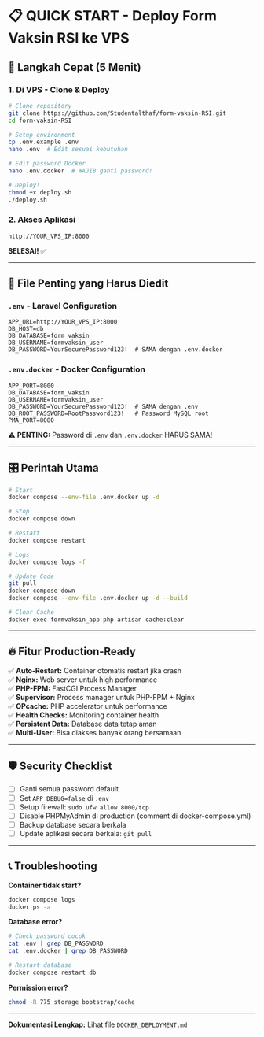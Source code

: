 # 📋 QUICK START - Deploy Form Vaksin RSI ke VPS

## 🚀 Langkah Cepat (5 Menit)

### 1. Di VPS - Clone & Deploy

```bash
# Clone repository
git clone https://github.com/Studentalthaf/form-vaksin-RSI.git
cd form-vaksin-RSI

# Setup environment
cp .env.example .env
nano .env  # Edit sesuai kebutuhan

# Edit password Docker
nano .env.docker  # WAJIB ganti password!

# Deploy!
chmod +x deploy.sh
./deploy.sh
```

### 2. Akses Aplikasi

```
http://YOUR_VPS_IP:8000
```

**SELESAI!** ✅

---

## 🔑 File Penting yang Harus Diedit

### `.env` - Laravel Configuration
```env
APP_URL=http://YOUR_VPS_IP:8000
DB_HOST=db
DB_DATABASE=form_vaksin
DB_USERNAME=formvaksin_user
DB_PASSWORD=YourSecurePassword123!  # SAMA dengan .env.docker
```

### `.env.docker` - Docker Configuration
```env
APP_PORT=8000
DB_DATABASE=form_vaksin
DB_USERNAME=formvaksin_user
DB_PASSWORD=YourSecurePassword123!  # SAMA dengan .env
DB_ROOT_PASSWORD=RootPassword123!   # Password MySQL root
PMA_PORT=8080
```

⚠️ **PENTING:** Password di `.env` dan `.env.docker` HARUS SAMA!

---

## 🎛️ Perintah Utama

```bash
# Start
docker compose --env-file .env.docker up -d

# Stop
docker compose down

# Restart
docker compose restart

# Logs
docker compose logs -f

# Update Code
git pull
docker compose down
docker compose --env-file .env.docker up -d --build

# Clear Cache
docker exec formvaksin_app php artisan cache:clear
```

---

## 🔥 Fitur Production-Ready

✅ **Auto-Restart:** Container otomatis restart jika crash  
✅ **Nginx:** Web server untuk high performance  
✅ **PHP-FPM:** FastCGI Process Manager  
✅ **Supervisor:** Process manager untuk PHP-FPM + Nginx  
✅ **OPcache:** PHP accelerator untuk performance  
✅ **Health Checks:** Monitoring container health  
✅ **Persistent Data:** Database data tetap aman  
✅ **Multi-User:** Bisa diakses banyak orang bersamaan  

---

## 🛡️ Security Checklist

- [  ] Ganti semua password default
- [  ] Set `APP_DEBUG=false` di `.env`
- [  ] Setup firewall: `sudo ufw allow 8000/tcp`
- [  ] Disable PHPMyAdmin di production (comment di docker-compose.yml)
- [  ] Backup database secara berkala
- [  ] Update aplikasi secara berkala: `git pull`

---

## 📞 Troubleshooting

**Container tidak start?**
```bash
docker compose logs
docker ps -a
```

**Database error?**
```bash
# Check password cocok
cat .env | grep DB_PASSWORD
cat .env.docker | grep DB_PASSWORD

# Restart database
docker compose restart db
```

**Permission error?**
```bash
chmod -R 775 storage bootstrap/cache
```

---

**Dokumentasi Lengkap:** Lihat file `DOCKER_DEPLOYMENT.md`
